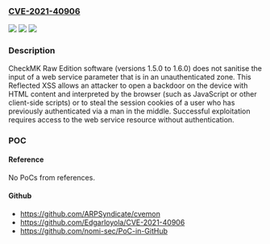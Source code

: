### [CVE-2021-40906](https://cve.mitre.org/cgi-bin/cvename.cgi?name=CVE-2021-40906)
![](https://img.shields.io/static/v1?label=Product&message=n%2Fa&color=blue)
![](https://img.shields.io/static/v1?label=Version&message=n%2Fa&color=blue)
![](https://img.shields.io/static/v1?label=Vulnerability&message=n%2Fa&color=brighgreen)

### Description

CheckMK Raw Edition software (versions 1.5.0 to 1.6.0) does not sanitise the input of a web service parameter that is in an unauthenticated zone. This Reflected XSS allows an attacker to open a backdoor on the device with HTML content and interpreted by the browser (such as JavaScript or other client-side scripts) or to steal the session cookies of a user who has previously authenticated via a man in the middle. Successful exploitation requires access to the web service resource without authentication.

### POC

#### Reference
No PoCs from references.

#### Github
- https://github.com/ARPSyndicate/cvemon
- https://github.com/Edgarloyola/CVE-2021-40906
- https://github.com/nomi-sec/PoC-in-GitHub

